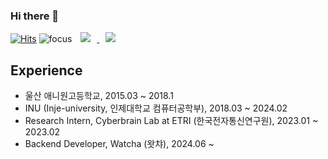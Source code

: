 ### Hi there 👋
[![Hits](https://hits.seeyoufarm.com/api/count/incr/badge.svg?url=https%3A%2F%2Fgithub.com%2Fhoon9901%2Fhit-counter&count_bg=%2379C83D&title_bg=%23555555&icon=&icon_color=%23E7E7E7&title=hits&edge_flat=false)](https://hits.seeyoufarm.com)
![focus](https://img.shields.io/badge/focus-backend-blue)
<a href="https://seonghoon.xyz/">
    <img 
        src="http://img.shields.io/badge/-Tech%20Blog-655ced?style=flat&logo=github&link=https://alpox.kr"
        style="height : auto; margin-left : 10px; margin-right : 10px;"/>
</a>
<a href="https://www.linkedin.com/in/%EC%84%B1%ED%9B%88-%EB%B0%95-460163211/">
    <img 
        src="https://img.shields.io/badge/LinkedIn-0077B5?style=flat&logo=linkedin&logoColor=white"
        style="height : auto; margin-left : 10px; margin-right : 10px;"/>
</a>
## Experience
- 울산 애니원고등학교, 2015.03 ~ 2018.1
- INU (Inje-university, 인제대학교 컴퓨터공학부), 2018.03 ~ 2024.02
- Research Intern, Cyberbrain Lab at ETRI (한국전자통신연구원), 2023.01 ~ 2023.02
- Backend Developer, Watcha (왓챠), 2024.06 ~

